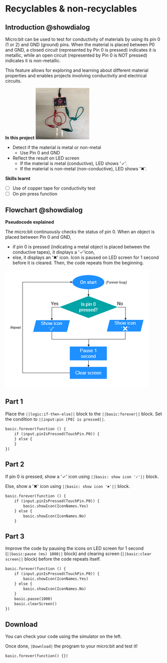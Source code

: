 # Recyclables & non-recyclables

## Introduction @showdialog

Micro:bit can be used to test for conductivity of materials by using its pin 0 (1 or 2) and GND (ground) pins. When the material is placed between P0 and GND, a closed circuit (represented by Pin 0 is pressed) indicates it is metallic, while an open circuit (represented by Pin 0 is NOT pressed) indicates it is non-metallic.

This feature allows for exploring and learning about different material properties and enables projects involving conductivity and electrical circuits.

**In this project**
![keychain gif](https://raw.githubusercontent.com/detide/2-recyclable/ee9f72c0505ef0907effdb007b52c149abd6660c/Assets/1-1-keychain%20gif.gif)
* Detect if the material is metal or non-metal 
	- Use Pin 0 and GND 
* Reflect the result on LED screen
	- If the material is metal (conductive), LED shows '✓'.
	- If the material is non-metal (non-conductive), LED shows '✖'.

**Skills learnt**
- [ ] Use of copper tape for conductivity test
- [ ] On pin press function

## Flowchart @showdialog
**Pseudocode explained**

The micro:bit continuously checks the status of pin 0. When an object is placed between Pin 0 and GND, 
- if pin 0 is pressed (indicating a metal object is placed between the conductive tapes), it displays a '✓'icon, 
- else, it displays an '✖' icon. 
Icon is paused on LED screen for 1 second before it is cleared. Then, the code repeats from the beginning.

![flowchart](https://raw.githubusercontent.com/detide/2-recyclable/master/Assets/1-1-flowchart.PNG)

## Part 1
Place the ``||logic:if-then-else||`` block to the ``||basic:forever||`` block.
Set the condition to ``||input:pin [P0] is pressed||``.

```blocks
basic.forever(function () {
    if (input.pinIsPressed(TouchPin.P0)) {
    } else {
    }
})
```
## Part 2
If pin 0 is pressed, show a '✓' icon using ``||basic: show icon '✓'||`` block.

Else, show a '✖' icon using ``||basic: show icon '✖'||`` block.

```blocks
basic.forever(function () {
    if (input.pinIsPressed(TouchPin.P0)) {
        basic.showIcon(IconNames.Yes)
    } else {
        basic.showIcon(IconNames.No)
    }
```

## Part 3
Improve the code by pausing the icons on LED screen for 1 second (``||basic:pause (ms) 1000||`` block) and clearing screen (``||basic:clear screen||`` block) before the code repeats itself.

```blocks
basic.forever(function () {
    if (input.pinIsPressed(TouchPin.P0)) {
        basic.showIcon(IconNames.Yes)
    } else {
        basic.showIcon(IconNames.No)
    }
    basic.pause(1000)
    basic.clearScreen()
})
```

## Download
You can check your code using the simulator on the left.

Once done, ``|Download|`` the program to your micro:bit and test it!

```template
basic.forever(function() {})
```
<script src="https://makecode.com/gh-pages-embed.js"</script><script>makeCodeRender(">{{ site.makecode.home_url }}", "{{ site.github.owner_name }}/{{ site.github.repository_name }}");</script>